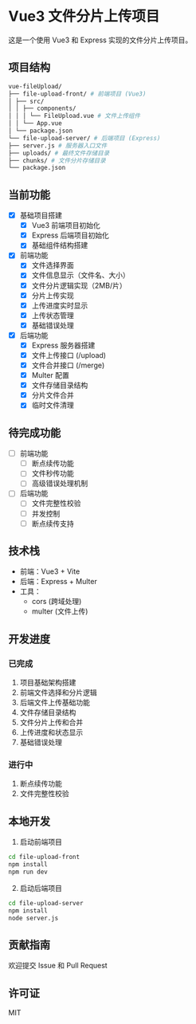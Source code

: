 # Vue3 文件分片上传项目

这是一个使用 Vue3 和 Express 实现的文件分片上传项目。

## 项目结构
```bash
vue-fileUpload/
├── file-upload-front/ # 前端项目 (Vue3)
│ ├── src/
│ │ ├── components/
│ │ │ └── FileUpload.vue # 文件上传组件
│ │ └── App.vue
│ └── package.json
└── file-upload-server/ # 后端项目 (Express)
├── server.js # 服务器入口文件
├── uploads/ # 最终文件存储目录
├── chunks/ # 文件分片存储目录
└── package.json
```

## 当前功能

- [x] 基础项目搭建
  - [x] Vue3 前端项目初始化
  - [x] Express 后端项目初始化
  - [x] 基础组件结构搭建

- [x] 前端功能
  - [x] 文件选择界面
  - [x] 文件信息显示（文件名、大小）
  - [x] 文件分片逻辑实现（2MB/片）
  - [x] 分片上传实现
  - [x] 上传进度实时显示
  - [x] 上传状态管理
  - [x] 基础错误处理

- [x] 后端功能
  - [x] Express 服务器搭建
  - [x] 文件上传接口 (/upload)
  - [x] 文件合并接口 (/merge)
  - [x] Multer 配置
  - [x] 文件存储目录结构
  - [x] 分片文件合并
  - [x] 临时文件清理

## 待完成功能

- [ ] 前端功能
  - [ ] 断点续传功能
  - [ ] 文件秒传功能
  - [ ] 高级错误处理机制

- [ ] 后端功能
  - [ ] 文件完整性校验
  - [ ] 并发控制
  - [ ] 断点续传支持

## 技术栈

- 前端：Vue3 + Vite
- 后端：Express + Multer
- 工具：
  - cors (跨域处理)
  - multer (文件上传)

## 开发进度

### 已完成
1. 项目基础架构搭建
2. 前端文件选择和分片逻辑
3. 后端文件上传基础功能
4. 文件存储目录结构
5. 文件分片上传和合并
6. 上传进度和状态显示
7. 基础错误处理

### 进行中
1. 断点续传功能
2. 文件完整性校验

## 本地开发

1. 启动前端项目

```bash
cd file-upload-front
npm install
npm run dev
```

2. 启动后端项目
```bash
cd file-upload-server
npm install
node server.js
```

## 贡献指南

欢迎提交 Issue 和 Pull Request

## 许可证

MIT
